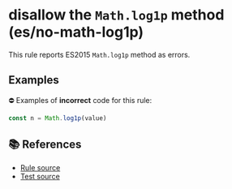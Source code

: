 # disallow the `Math.log1p` method (es/no-math-log1p)

This rule reports ES2015 `Math.log1p` method as errors.

## Examples

⛔ Examples of **incorrect** code for this rule:

```js
const n = Math.log1p(value)
```

## 📚 References

- [Rule source](https://github.com/mysticatea/eslint-plugin-es/blob/v1.2.0/lib/rules/no-math-log1p.js)
- [Test source](https://github.com/mysticatea/eslint-plugin-es/blob/v1.2.0/tests/lib/rules/no-math-log1p.js)

